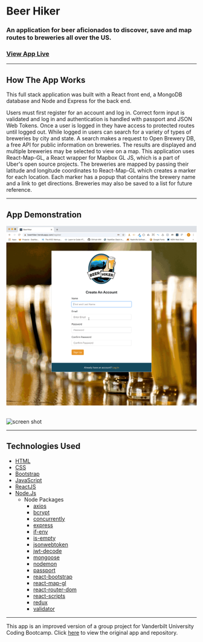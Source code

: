 # Beer Hiker  

### An application for beer aficionados to discover, save and map routes to breweries all over the US.
### [View App Live](https://beerhiker.herokuapp.com/)

---  

## How The App Works

This full stack application was built with a React front end, a MongoDB database and Node and Express for the back end.

Users must first register for an account and log in. Correct form input is validated and log in and authentication is handled with passport and JSON Web Tokens. Once a user is logged in they have access to protected routes until logged out. While logged in users can search for a variety of types of breweries by city and state. A search makes a request to Open Brewery DB, a free API for public information on breweries. The results are displayed and multiple breweries may be selected to view on a map. This application uses React-Map-GL, a React wrapper for Mapbox GL JS, which is a part of Uber's open source projects. The breweries are mapped by passing their latitude and longitude coordinates to React-Map-GL which creates a marker for each location. Each marker has a popup that contains the brewery name and a link to get directions. Breweries may also be saved to a list for future reference.
  

---  

## App Demonstration  

![screen shot](/client/src/images/login.gif)  
<br>    

![screen shot](/client/src/images/appsearch.gif)

---

## Technologies Used
- [HTML](https://html.spec.whatwg.org/multipage/)
- [CSS](https://www.w3.org/Style/CSS/Overview.en.html)
- [Bootstrap](https://getbootstrap.com/)
- [JavaScript](https://www.javascript.com/)
- [ReactJS](https://reactjs.org/)
- [Node.Js](https://nodejs.org/)
    - Node Packages
        * [axios](https://www.npmjs.com/package/axios)
        * [bcrypt](https://www.npmjs.com/package/bcrypt)
        * [concurrently](https://www.npmjs.com/package/concurrently)
        * [express](https://www.npmjs.com/package/express)
        * [if-env](https://www.npmjs.com/package//if-env)
        * [is-empty](https://www.npmjs.com/package/is-empty)
        * [jsonwebtoken](https://www.npmjs.com/package/jsonwebtoken)
        * [jwt-decode](https://www.npmjs.com/package/jwt-decode)
        * [mongoose](https://www.npmjs.com/package/mongoose)
        * [nodemon](https://www.npmjs.com/package/nodemon)
        * [passport](https://www.npmjs.com/package/passport)
        * [react-bootstrap](https://react-bootstrap.github.io/)
        * [react-map-gl](https://www.npmjs.com/package/react-map-gl)
        * [react-router-dom](https://www.npmjs.com/package/react-router-dom)
        * [react-scripts](https://www.npmjs.com/package/react-scripts)
        * [redux](https://www.npmjs.com/package/redux)
        * [validator](https://www.npmjs.com/package/validator)  

---  

This app is an improved version of a group project for Vanderbilt University Coding Bootcamp. Click [here](https://github.com/JamesConry/Beer-Hiker) to view the original app and repository.
